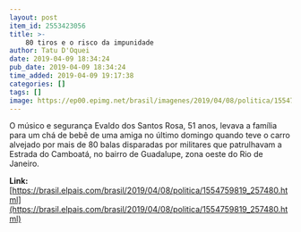```yaml
---
layout: post
item_id: 2553423056
title: >-
    80 tiros e o risco da impunidade
author: Tatu D'Oquei
date: 2019-04-09 18:34:24
pub_date: 2019-04-09 18:34:24
time_added: 2019-04-09 19:17:38
categories: []
tags: []
image: https://ep00.epimg.net/brasil/imagenes/2019/04/08/politica/1554759819_257480_1554771782_rrss_normal.jpg
---
```


O músico e segurança Evaldo dos Santos Rosa, 51 anos, levava a família para um chá de bebê de uma amiga no último domingo quando teve o carro alvejado por mais de 80 balas disparadas por militares que patrulhavam a Estrada do Camboatá, no bairro de Guadalupe, zona oeste do Rio de Janeiro.

**Link:** [https://brasil.elpais.com/brasil/2019/04/08/politica/1554759819_257480.html](https://brasil.elpais.com/brasil/2019/04/08/politica/1554759819_257480.html)

